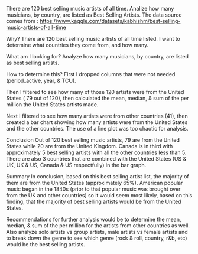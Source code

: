 There are 120 best selling music artists of all time.
Analize how many musicians, by country, are listed as Best Selling Artists.
The data source comes from : https://www.kaggle.com/datasets/kabhishm/best-selling-music-artists-of-all-time


Why?
There are 120 best selling music artists of all time listed. I want to determine what countries they come from, and how many.

What am I looking for? 
Analyze how many musicians, by country, are listed as best selling artists.

How to determine this?
First I dropped columns that were not needed (period_active, year, & TCU).

Then I filtered to see how many of those 120 artists were from the United States ( 79 out of 120), then calculated the mean, median, & sum of the per million the United States artists made.

Next I filtered to see how many artists were from other countries (41), then created a bar chart showing how many artists were from the United States and the other countries.  The use of a line plot was too chaotic for analysis. 

Conclusion
Out of 120 best selling music artists, 79 are from the United States while 20  are from the United  Kingdom. Canada is in third with approximately 5 best selling artists with all the other countries less than 5.  There are also 3 countries that are combined with the United States (US & UK, UK & US, Canada & US respectfully) in the bar graph. 

Summary
In conclusion, based on this best selling artist list, the majority of them are from the United States (approximately 65%). American popular music began in the 1840s (prior to that popular music was brought over from the UK and other countries) so it would seem most likely, based on this finding, that the majority of best selling artists would be from the United States. 

Recommendations for further analysis would be to determine the mean, median, & sum of the per million for the artists from other countries as well. Also analyze solo artists vs group artists, male artists vs female artists and to break down the genre to see which genre (rock & roll, country,  r&b, etc) would be the best selling artists.  

